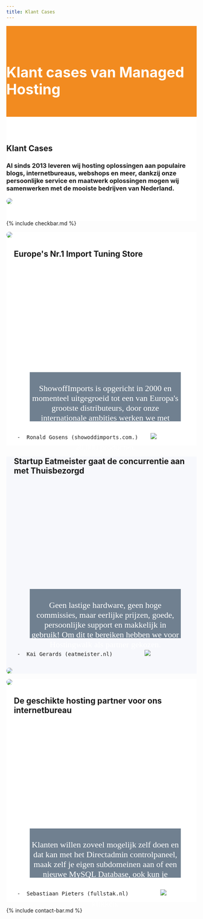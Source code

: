 ```yaml
---
title: Klant Cases
---
```


<div class="jumbotron text-center" style="/* background-color: white !important; */padding: 1.5rem 0rem;margin-bottom: -1.5rem;background-color: #f28b20;border-radius: 0rem;">
<div class="container"> 
    <div class="container-fluid text-center" style="padding: 1.2rem 0rem;color: white;">

<h1 style="display: inline-block;padding-top: .3125rem;padding-bottom: .3125rem;margin-right: 1rem;font-size: 2.35rem;">
<i class="fal fa-check" style="color: white;/* font-size: 20px; */"></i> Klant cases van Managed Hosting
</h1>
</div>
</div>
</div>


<div class="jumbotron text-center" style="background-color: white !important;padding: 1.5rem 0rem;margin-bottom: -1rem;">
<div class="container">
<br>
<div style="margin-bottom: 20px;" class="row">
  <div> </div>
    <div style="margin-top: 30px;" class="col-sm-7">
      <h2 style="/*! font-family: Melbourne,sans-serif; */"> Klant Cases</h2>
<h3>Al sinds 2013 leveren wij hosting oplossingen aan populaire blogs, internetbureaus, webshops en meer, dankzij onze persoonlijke service en maatwerk oplossingen mogen wij samenwerken met de mooiste bedrijven van Nederland.
</h3>
  </div>
  <div class="col-sm-5">
<img class="img-fluid" style="max-width: 450px;border-radius: 25px;" src="https://images.unsplash.com/photo-1556742393-d75f468bfcb0?ixlib=rb-1.2.1&amp;ixid=eyJhcHBfaWQiOjEyMDd9&amp;auto=format&amp;fit=crop&amp;w=1650&amp;q=80">
  </div>
</div>
</div>
</div>



{% include checkbar.md %}




<div style="background-color: white !important;" class="jumbotron"> 
<div class="container">
    <div class="row">


 <div class="col-md-5">
<img class="img-fluid" style="max-width: 450px;border-radius: 25px;" src="https://www.showoffimports.nl/promo/showoffpand2.jpg">
</div> <!-- / .col-md-8 -->


<div style="margin-top: 10px;margin-left: 20px;" class="col-sm-6 text-center">
      <h2 style="/*! font-family: Melbourne,sans-serif; */">Europe's Nr.1 Import Tuning Store</h2>
      <p style="
    margin-top: 20px;
">
    </p>


<style>
    .quote-box {
  margin-left: auto;
  margin-right: auto;
  margin-top:300px;
  background-color: #708090;
  width: 400px;
  height: 100px;
  display:block;
  text-align:center;
  padding-top: 30px;
  color: white;
  font-family: futura;
}
</style>

  <div class="quote-box">
    <span style="font-size: 22px;"><i class="fa fa-quote-left mr-1"></i>ShowoffImports is opgericht in 2000 en momenteel uitgegroeid tot een van Europa's grootste distributeurs, door onze internationale ambities werken we met Hostingwalk samen om te kunnen blijven groeien met onze webshop met meer als 20,000 producten.
<i class="fa fa-quote-right mr-1"></i></span> <br>
    </div><br>
    <pre> -  Ronald Gosens (showoddimports.com.)    <img class="img-fluid" style="max-width: 150px;" src="http://logos-vector.com/images/logo/xxl/1/4/2/142084/Showoff_Imports_2ed67_450x450.png">
<p></p></pre>
  </div> <!-- /col-md-4 -->


 </div> <!--/ .row -->
</div>
 </div>



<div style="background-color: #f7f8fc !important;" class="jumbotron"> 
<div class="container">
    <div class="row">
        <div style="margin-top: 10px;margin-left: 20px;" class="col-sm-6 text-center">
      <h2 style="/*! font-family: Melbourne,sans-serif; */">Startup Eatmeister gaat de concurrentie aan met Thuisbezorgd</h2>
      <p style="
    margin-top: 20px;
">
    </p>


<style></style>

  <div class="quote-box">
    <span style="font-size: 22px;"><i class="fa fa-quote-left mr-1"></i>Geen lastige hardware, geen hoge commissies, maar eerlijke prijzen, goede, persoonlijke support en makkelijk in gebruik!  Om dit te bereiken hebben we voor Hostingwalk als partner gekozen.
<i class="fa fa-quote-right mr-1"></i></span> <br>
    </div><br>
    <pre> -  Kai Gerards (eatmeister.nl)          <img class="img-fluid" style="max-width: 50px;" src="https://eatmeister.nl/wp-content/uploads/2020/04/eatmeister_favicon-400x400.png">
<p></p></pre>
  </div> <!-- /col-md-4 -->

 <div class="col-md-4">

 <!-- begin macbook pro mockup small screen -->
<img class="img-fluid" style="max-width: 450px;border-radius: 25px;" src="https://i.imgur.com/5lRaLpL.png"> <!-- end macbook pro mockup -->           

</div> <!-- / .col-md-8 -->
 </div> <!--/ .row -->
</div>
 </div>



<div style="background-color: white !important;" class="jumbotron"> 
<div class="container">
    <div class="row">


 <div class="col-md-5">
<img class="img-fluid" style="max-width: 450px;border-radius: 25px;" src="https://i.imgur.com/y0C8pAu.png">
</div> <!-- / .col-md-8 -->


<div style="margin-top: 10px;margin-left: 20px;" class="col-sm-6 text-center">
      <h2 style="/*! font-family: Melbourne,sans-serif; */">De geschikte hosting partner voor ons internetbureau</h2>
      <p style="
    margin-top: 20px;
">
    </p>


<style>
    .quote-box {
  display:block;
  text-align:center;
}
</style>

  <div class="quote-box">
    <span style="font-size: 22px;"><i class="fa fa-quote-left mr-1"></i> Klanten willen zoveel mogelijk zelf doen en dat kan met het Directadmin controlpaneel, maak zelf je eigen subdomeinen aan of een nieuwe MySQL Database, ook kun je eenvoudig wachtwoorden wijzigen of WordPress installeren in slechts een paar klikken.
<i class="fa fa-quote-right mr-1"></i></span> <br>
    </div><br>
    <pre> -  Sebastiaan Pieters (fullstak.nl)          <img class="img-fluid" style="max-width: 150px;" src="https://fullstak.nl/wp-content/uploads/2019/07/logo-long.png">
<p></p></pre>
  </div> <!-- /col-md-4 -->


 </div> <!--/ .row -->
</div>
 </div>



 {% include contact-bar.md %}